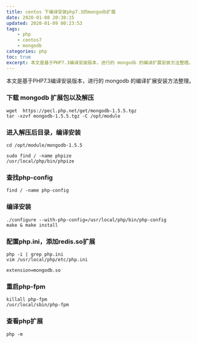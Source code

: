 ```yaml
---
title: centos 下编译安装php7.3的mongodb扩展
date: 2020-01-08 20:38:15
updated: 2020-01-09 00:23:53
tags: 
    - php
    - centos7
    - mongodb
categories: php
toc: true
excerpt: 本文是基于PHP7.3编译安装版本，进行的 mongodb 的编译扩展安装方法整理。
---
```


本文是基于PHP7.3编译安装版本，进行的 mongodb 的编译扩展安装方法整理。

### 下载 mongodb 扩展包以及解压
```
wget  https://pecl.php.net/get/mongodb-1.5.5.tgz
tar -xzvf mongodb-1.5.5.tgz -C /opt/module
```

### 进入解压后目录，编译安装
```
cd /opt/module/mongodb-1.5.5

sudo find / -name phpize
/usr/local/php/bin/phpize
```

### 查找php-config
```
find / -name php-config
```

### 编译安装
```
./configure --with-php-config=/usr/local/php/bin/php-config
make & make install
```

### 配置php.ini，添加redis.so扩展
```
php -i | grep php.ini
vim /usr/local/php/etc/php.ini

extension=mongodb.so
```

### 重启php-fpm
```
killall php-fpm
/usr/local/sbin/php-fpm
```

### 查看php扩展
```
php -m
```


